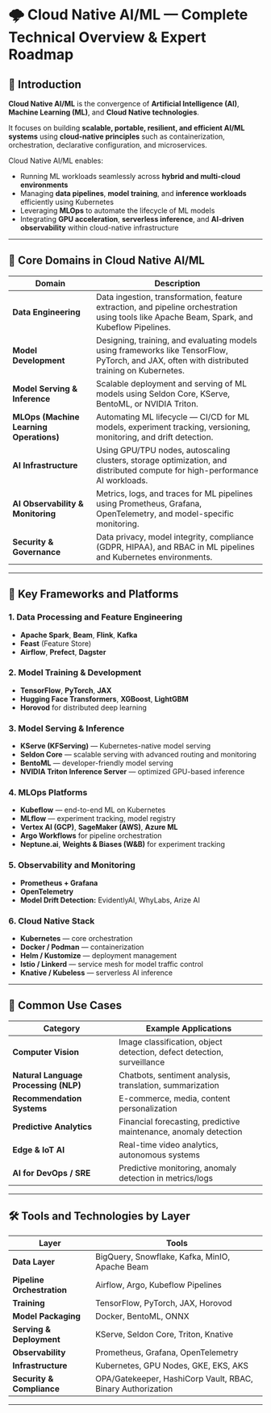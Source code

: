 # 🌩️ Cloud Native AI/ML — Complete Technical Overview & Expert Roadmap

## 📘 Introduction

**Cloud Native AI/ML** is the convergence of **Artificial Intelligence (AI)**, **Machine Learning (ML)**, and **Cloud Native technologies**.  

It focuses on building **scalable, portable, resilient, and efficient AI/ML systems** using **cloud-native principles** such as containerization, orchestration, declarative configuration, and microservices.

Cloud Native AI/ML enables:
- Running ML workloads seamlessly across **hybrid and multi-cloud environments**
- Managing **data pipelines**, **model training**, and **inference workloads** efficiently using Kubernetes
- Leveraging **MLOps** to automate the lifecycle of ML models
- Integrating **GPU acceleration**, **serverless inference**, and **AI-driven observability** within cloud-native infrastructure

---

## 🧩 Core Domains in Cloud Native AI/ML

| Domain | Description |
|--------|--------------|
| **Data Engineering** | Data ingestion, transformation, feature extraction, and pipeline orchestration using tools like Apache Beam, Spark, and Kubeflow Pipelines. |
| **Model Development** | Designing, training, and evaluating models using frameworks like TensorFlow, PyTorch, and JAX, often with distributed training on Kubernetes. |
| **Model Serving & Inference** | Scalable deployment and serving of ML models using Seldon Core, KServe, BentoML, or NVIDIA Triton. |
| **MLOps (Machine Learning Operations)** | Automating ML lifecycle — CI/CD for ML models, experiment tracking, versioning, monitoring, and drift detection. |
| **AI Infrastructure** | Using GPU/TPU nodes, autoscaling clusters, storage optimization, and distributed compute for high-performance AI workloads. |
| **AI Observability & Monitoring** | Metrics, logs, and traces for ML pipelines using Prometheus, Grafana, OpenTelemetry, and model-specific monitoring. |
| **Security & Governance** | Data privacy, model integrity, compliance (GDPR, HIPAA), and RBAC in ML pipelines and Kubernetes environments. |

---

## 🧠 Key Frameworks and Platforms

### **1. Data Processing and Feature Engineering**
- **Apache Spark**, **Beam**, **Flink**, **Kafka**
- **Feast** (Feature Store)
- **Airflow**, **Prefect**, **Dagster**

### **2. Model Training & Development**
- **TensorFlow**, **PyTorch**, **JAX**
- **Hugging Face Transformers**, **XGBoost**, **LightGBM**
- **Horovod** for distributed deep learning

### **3. Model Serving & Inference**
- **KServe (KFServing)** — Kubernetes-native model serving
- **Seldon Core** — scalable serving with advanced routing and monitoring
- **BentoML** — developer-friendly model serving
- **NVIDIA Triton Inference Server** — optimized GPU-based inference

### **4. MLOps Platforms**
- **Kubeflow** — end-to-end ML on Kubernetes
- **MLflow** — experiment tracking, model registry
- **Vertex AI (GCP)**, **SageMaker (AWS)**, **Azure ML**
- **Argo Workflows** for pipeline orchestration
- **Neptune.ai**, **Weights & Biases (W&B)** for experiment tracking

### **5. Observability and Monitoring**
- **Prometheus + Grafana**
- **OpenTelemetry**
- **Model Drift Detection:** EvidentlyAI, WhyLabs, Arize AI

### **6. Cloud Native Stack**
- **Kubernetes** — core orchestration
- **Docker / Podman** — containerization
- **Helm / Kustomize** — deployment management
- **Istio / Linkerd** — service mesh for model traffic control
- **Knative / Kubeless** — serverless AI inference

---

## 🚀 Common Use Cases

| Category | Example Applications |
|-----------|----------------------|
| **Computer Vision** | Image classification, object detection, defect detection, surveillance |
| **Natural Language Processing (NLP)** | Chatbots, sentiment analysis, translation, summarization |
| **Recommendation Systems** | E-commerce, media, content personalization |
| **Predictive Analytics** | Financial forecasting, predictive maintenance, anomaly detection |
| **Edge & IoT AI** | Real-time video analytics, autonomous systems |
| **AI for DevOps / SRE** | Predictive monitoring, anomaly detection in metrics/logs |

---

## 🛠️ Tools and Technologies by Layer

| Layer | Tools |
|-------|-------|
| **Data Layer** | BigQuery, Snowflake, Kafka, MinIO, Apache Beam |
| **Pipeline Orchestration** | Airflow, Argo, Kubeflow Pipelines |
| **Training** | TensorFlow, PyTorch, JAX, Horovod |
| **Model Packaging** | Docker, BentoML, ONNX |
| **Serving & Deployment** | KServe, Seldon Core, Triton, Knative |
| **Observability** | Prometheus, Grafana, OpenTelemetry |
| **Infrastructure** | Kubernetes, GPU Nodes, GKE, EKS, AKS |
| **Security & Compliance** | OPA/Gatekeeper, HashiCorp Vault, RBAC, Binary Authorization |

---
